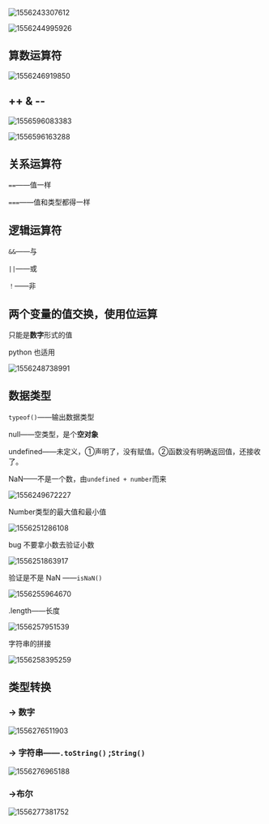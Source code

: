 ![1556243307612](运算符；数据类型；类型转换.assets/1556243307612.png)

![1556244995926](运算符；数据类型；类型转换.assets/1556244995926.png)

## 算数运算符

![1556246919850](运算符；数据类型；类型转换.assets/1556246919850.png)

## ++ & --

![1556596083383](运算符；数据类型；类型转换.assets/1556596083383.png)

![1556596163288](运算符；数据类型；类型转换.assets/1556596163288.png)

## 关系运算符

`==`——值一样

`===`——值和类型都得一样

## 逻辑运算符

`&&`——与

`||`——或

`！`——非

## 两个变量的值交换，使用位运算

只能是**数字**形式的值

python 也适用

![1556248738991](运算符；数据类型；类型转换.assets/1556248738991.png)



## 数据类型

`typeof()`——输出数据类型

null——空类型，是个**空对象**

undefined——未定义，①声明了，没有赋值。②函数没有明确返回值，还接收了。

NaN——不是一个数，由`undefined + number`而来

![1556249672227](运算符；数据类型；类型转换.assets/1556249672227.png)

Number类型的最大值和最小值

![1556251286108](运算符；数据类型；类型转换.assets/1556251286108.png)

bug 不要拿小数去验证小数

![1556251863917](运算符；数据类型；类型转换.assets/1556251863917.png)

验证是不是 NaN ——`isNaN()`

![1556255964670](运算符；数据类型；类型转换.assets/1556255964670.png)

.length——长度

![1556257951539](运算符；数据类型；类型转换.assets/1556257951539.png)

字符串的拼接

![1556258395259](运算符；数据类型；类型转换.assets/1556258395259.png)

## 类型转换

### → 数字

![1556276511903](运算符；数据类型；类型转换.assets/1556276511903.png)

### → 字符串——`.toString()` ;`String()`

![1556276965188](运算符；数据类型；类型转换.assets/1556276965188.png)

### →布尔

![1556277381752](运算符；数据类型；类型转换.assets/1556277381752.png)

